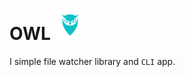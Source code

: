 # OWL <img src="/assets/logo.png" width="50" height="50">

I simple file watcher library and `CLI` app.



